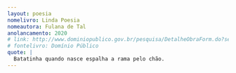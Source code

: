 ```yaml
---
layout: poesia
nomelivro: Linda Poesia
nomeautora: Fulana de Tal
anolancamento: 2020
# link: http://www.dominiopublico.gov.br/pesquisa/DetalheObraForm.do?select_action=&co_obra=7552
# fontelivro: Domínio Público
quote: |
  Batatinha quando nasce espalha a rama pelo chão.
---
```

